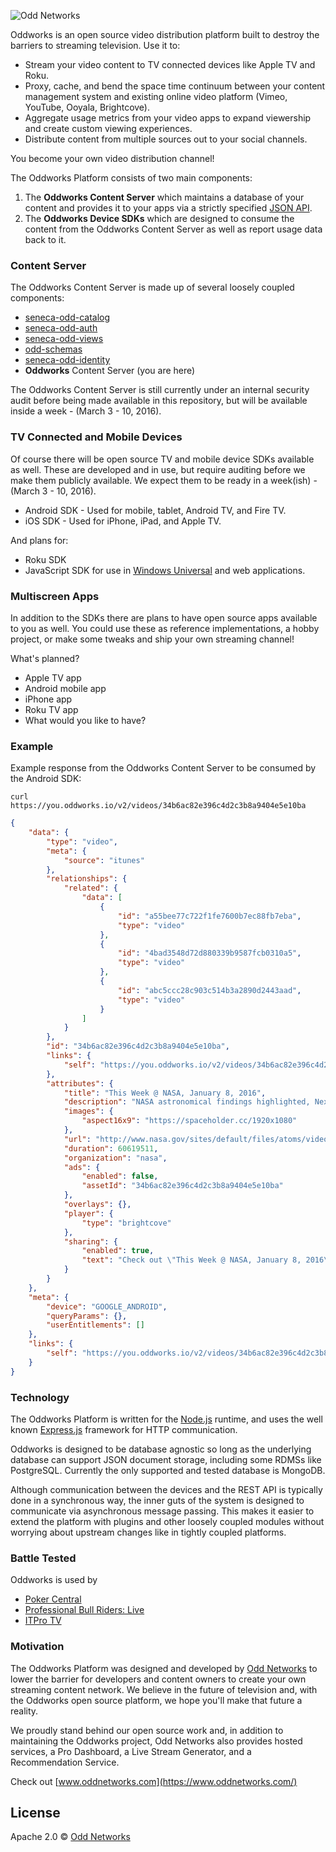 ![Odd Networks](http://oddnetworks.co/assets/images/hero-odd-logo.png)

Oddworks is an open source video distribution platform built to destroy the barriers to streaming television. Use it to:

* Stream your video content to TV connected devices like Apple TV and Roku.
* Proxy, cache, and bend the space time continuum between your content management system and existing online video platform (Vimeo, YouTube, Ooyala, Brightcove).
* Aggregate usage metrics from your video apps to expand viewership and create custom viewing experiences.
* Distribute content from multiple sources out to your social channels.

You become your own video distribution channel!

The Oddworks Platform consists of two main components:

1. The __Oddworks Content Server__ which maintains a database of your content and provides it to your apps via a strictly specified [JSON API](http://jsonapi.org/).
2. The __Oddworks Device SDKs__ which are designed to consume the content from the Oddworks Content Server as well as report usage data back to it.

### Content Server
The Oddworks Content Server is made up of several loosely coupled components:

* [seneca-odd-catalog](https://github.com/oddnetworks/seneca-odd-catalog)
* [seneca-odd-auth](https://github.com/oddnetworks/seneca-odd-auth)
* [seneca-odd-views](https://github.com/oddnetworks/seneca-odd-views)
* [odd-schemas](https://github.com/oddnetworks/odd-schemas)
* [seneca-odd-identity](https://github.com/oddnetworks/seneca-odd-identity)
* __Oddworks__ Content Server (you are here)

The Oddworks Content Server is still currently under an internal security audit before being made available in this repository, but will be available inside a week - (March 3 - 10, 2016).

### TV Connected and Mobile Devices
Of course there will be open source TV and mobile device SDKs available as well. These are developed and in use, but require auditing before we make them publicly available. We expect them to be ready in a week(ish) - (March 3 - 10, 2016).

* Android SDK - Used for mobile, tablet, Android TV, and Fire TV.
* iOS SDK - Used for iPhone, iPad, and Apple TV.

And plans for:

* Roku SDK
* JavaScript SDK for use in [Windows Universal](https://msdn.microsoft.com/en-us/windows/uwp/get-started/universal-application-platform-guide) and web applications.

### Multiscreen Apps
In addition to the SDKs there are plans to have open source apps available to you as well. You could use these as reference implementations, a hobby project, or make some tweaks and ship your own streaming channel!

What's planned?

* Apple TV app
* Android mobile app
* iPhone app
* Roku TV app
* What would you like to have?

### Example
Example response from the Oddworks Content Server to be consumed by the Android SDK:

    curl https://you.oddworks.io/v2/videos/34b6ac82e396c4d2c3b8a9404e5e10ba

```JSON
{
    "data": {
        "type": "video",
        "meta": {
            "source": "itunes"
        },
        "relationships": {
            "related": {
                "data": [
                    {
                        "id": "a55bee77c722f1fe7600b7ec88fb7eba",
                        "type": "video"
                    },
                    {
                        "id": "4bad3548d72d880339b9587fcb0310a5",
                        "type": "video"
                    },
                    {
                        "id": "abc5ccc28c903c514b3a2890d2443aad",
                        "type": "video"
                    }
                ]
            }
        },
        "id": "34b6ac82e396c4d2c3b8a9404e5e10ba",
        "links": {
            "self": "https://you.oddworks.io/v2/videos/34b6ac82e396c4d2c3b8a9404e5e10ba"
        },
        "attributes": {
            "title": "This Week @ NASA, January 8, 2016",
            "description": "NASA astronomical findings highlighted, Next space station crew preparing for mission and more ...",
            "images": {
                "aspect16x9": "https://spaceholder.cc/1920x1080"
            },
            "url": "http://www.nasa.gov/sites/default/files/atoms/video/twan0108_h264.mp4",
            "duration": 60619511,
            "organization": "nasa",
            "ads": {
                "enabled": false,
                "assetId": "34b6ac82e396c4d2c3b8a9404e5e10ba"
            },
            "overlays": {},
            "player": {
                "type": "brightcove"
            },
            "sharing": {
                "enabled": true,
                "text": "Check out \"This Week @ NASA, January 8, 2016\" on NASA TV"
            }
        }
    },
    "meta": {
        "device": "GOOGLE_ANDROID",
        "queryParams": {},
        "userEntitlements": []
    },
    "links": {
        "self": "https://you.oddworks.io/v2/videos/34b6ac82e396c4d2c3b8a9404e5e10ba"
    }
}
```

### Technology
The Oddworks Platform is written for the [Node.js](https://nodejs.org/) runtime, and uses the well known [Express.js](http://expressjs.com/) framework for HTTP communication.

Oddworks is designed to be database agnostic so long as the underlying database can support JSON document storage, including some RDMSs like PostgreSQL. Currently the only supported and tested database is MongoDB.

Although communication between the devices and the REST API is typically done in a synchronous way, the inner guts of the system is designed to communicate via asynchronous message passing. This makes it easier to extend the platform with plugins and other loosely coupled modules without worrying about upstream changes like in tightly coupled platforms.

### Battle Tested
Oddworks is used by

* [Poker Central](https://www.pokercentral.com/)
* [Professional Bull Riders: Live](http://www.pbr.com/)
* [ITPro TV](https://itpro.tv/)

### Motivation
The Oddworks Platform was designed and developed by [Odd Networks](https://www.oddnetworks.com/) to lower the barrier for developers and content owners to create your own streaming content network. We believe in the future of television and, with the Oddworks open source platform, we hope you'll make that future a reality.

We proudly stand behind our open source work and, in addition to maintaining the Oddworks project, Odd Networks also provides hosted services, a Pro Dashboard, a Live Stream Generator, and a Recommendation Service.

Check out [www.oddnetworks.com](https://www.oddnetworks.com/)

License
-------
Apache 2.0 © [Odd Networks](http://oddnetworks.com)
